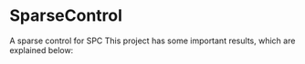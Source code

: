 # SparseControl
A sparse control for SPC
This project has some important results, which are explained below:
